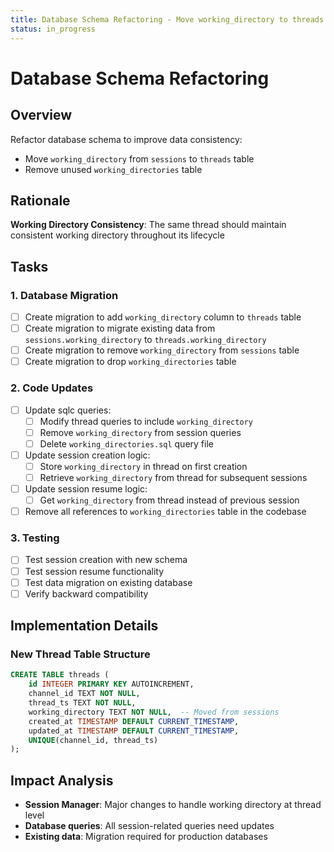 ```yaml
---
title: Database Schema Refactoring - Move working_directory to threads
status: in_progress
---
```


# Database Schema Refactoring

## Overview

Refactor database schema to improve data consistency:
- Move `working_directory` from `sessions` to `threads` table
- Remove unused `working_directories` table

## Rationale

**Working Directory Consistency**: The same thread should maintain consistent working directory throughout its lifecycle

## Tasks

### 1. Database Migration

- [ ] Create migration to add `working_directory` column to `threads` table
- [ ] Create migration to migrate existing data from `sessions.working_directory` to `threads.working_directory`
- [ ] Create migration to remove `working_directory` from `sessions` table
- [ ] Create migration to drop `working_directories` table

### 2. Code Updates

- [ ] Update sqlc queries:
  - [ ] Modify thread queries to include `working_directory`
  - [ ] Remove `working_directory` from session queries
  - [ ] Delete `working_directories.sql` query file
- [ ] Update session creation logic:
  - [ ] Store `working_directory` in thread on first creation
  - [ ] Retrieve `working_directory` from thread for subsequent sessions
- [ ] Update session resume logic:
  - [ ] Get `working_directory` from thread instead of previous session
- [ ] Remove all references to `working_directories` table in the codebase

### 3. Testing

- [ ] Test session creation with new schema
- [ ] Test session resume functionality
- [ ] Test data migration on existing database
- [ ] Verify backward compatibility

## Implementation Details

### New Thread Table Structure
```sql
CREATE TABLE threads (
    id INTEGER PRIMARY KEY AUTOINCREMENT,
    channel_id TEXT NOT NULL,
    thread_ts TEXT NOT NULL,
    working_directory TEXT NOT NULL,  -- Moved from sessions
    created_at TIMESTAMP DEFAULT CURRENT_TIMESTAMP,
    updated_at TIMESTAMP DEFAULT CURRENT_TIMESTAMP,
    UNIQUE(channel_id, thread_ts)
);
```

## Impact Analysis

- **Session Manager**: Major changes to handle working directory at thread level
- **Database queries**: All session-related queries need updates
- **Existing data**: Migration required for production databases